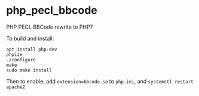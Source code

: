 # php_pecl_bbcode
PHP PECL BBCode rewrite to PHP7

To build and install:

    apt install php-dev
    phpize
    ./configure
    make
    sudo make install

Then to enable, add `extension=bbcode.so` to `php.ini`, and `systemctl restart apache2`
